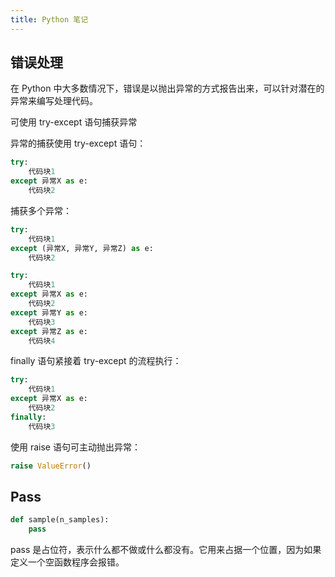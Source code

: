 ```yaml
---
title: Python 笔记
---
```


## 错误处理

在 Python 中大多数情况下，错误是以抛出异常的方式报告出来，可以针对潜在的异常来编写处理代码。

可使用 try-except 语句捕获异常

异常的捕获使用 try-except 语句：

```python
try:
    代码块1
except 异常X as e:
    代码块2
```

捕获多个异常：

```python
try:
    代码块1
except (异常X, 异常Y, 异常Z) as e:
    代码块2
```

```python
try:
    代码块1
except 异常X as e:
    代码块2
except 异常Y as e:
    代码块3
except 异常Z as e:
    代码块4
```

finally 语句紧接着 try-except 的流程执行：

```python
try:
    代码块1
except 异常X as e:
    代码块2
finally:
    代码块3
```

使用 raise 语句可主动抛出异常：

```python
raise ValueError()
```

## Pass

```python
def sample(n_samples):
    pass
```
pass 是占位符，表示什么都不做或什么都没有。它用来占据一个位置，因为如果定义一个空函数程序会报错。

